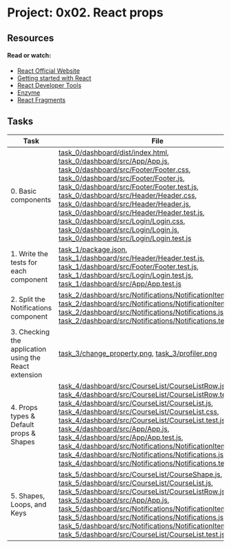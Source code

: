 # Project: 0x02. React props

## Resources

#### Read or watch:

* [React Official Website](https://intranet.alxswe.com/rltoken/XY-3QaRU8GcLgridCcoi3w)
* [Getting started with React](https://intranet.alxswe.com/rltoken/ASa6F8XX2jbBmfw0Ka4DtQ)
* [React Developer Tools](https://intranet.alxswe.com/rltoken/2vQpS-pQNQ474_yClKpi2w)
* [Enzyme](https://intranet.alxswe.com/rltoken/qsgGsN2WTikhObfGDALAeA)
* [React Fragments](https://intranet.alxswe.com/rltoken/AnYmWGZ8hVMZ0sE8pjQoEg)
## Tasks

| Task | File |
| ---- | ---- |
| 0. Basic components | [task_0/dashboard/dist/index.html](./task_0/dashboard/dist/index.html), [task_0/dashboard/src/App/App.js](./task_0/dashboard/src/App/App.js), [task_0/dashboard/src/Footer/Footer.css](./task_0/dashboard/src/Footer/Footer.css), [task_0/dashboard/src/Footer/Footer.js](./task_0/dashboard/src/Footer/Footer.js), [task_0/dashboard/src/Footer/Footer.test.js](./task_0/dashboard/src/Footer/Footer.test.js), [task_0/dashboard/src/Header/Header.css](./task_0/dashboard/src/Header/Header.css), [task_0/dashboard/src/Header/Header.js](./task_0/dashboard/src/Header/Header.js), [task_0/dashboard/src/Header/Header.test.js](./task_0/dashboard/src/Header/Header.test.js), [task_0/dashboard/src/Login/Login.css](./task_0/dashboard/src/Login/Login.css), [task_0/dashboard/src/Login/Login.js](./task_0/dashboard/src/Login/Login.js), [task_0/dashboard/src/Login/Login.test.js](./task_0/dashboard/src/Login/Login.test.js) |
| 1. Write the tests for each component | [task_1/package.json](./task_1/package.json), [task_1/dashboard/src/Header/Header.test.js](./task_1/dashboard/src/Header/Header.test.js), [task_1/dashboard/src/Footer/Footer.test.js](./task_1/dashboard/src/Footer/Footer.test.js), [task_1/dashboard/src/Login/Login.test.js](./task_1/dashboard/src/Login/Login.test.js), [task_1/dashboard/src/App/App.test.js](./task_1/dashboard/src/App/App.test.js) |
| 2. Split the Notifications component | [task_2/dashboard/src/Notifications/NotificationItem.js](./task_2/dashboard/src/Notifications/NotificationItem.js), [task_2/dashboard/src/Notifications/NotificationItem.test.js](./task_2/dashboard/src/Notifications/NotificationItem.test.js), [task_2/dashboard/src/Notifications/Notifications.js](./task_2/dashboard/src/Notifications/Notifications.js), [task_2/dashboard/src/Notifications/Notifications.test.js](./task_2/dashboard/src/Notifications/Notifications.test.js) |
| 3. Checking the application using the React extension | [task_3/change_property.png](./task_3/change_property.png), [task_3/profiler.png](./task_3/profiler.png) |
| 4. Props types & Default props & Shapes | [task_4/dashboard/src/CourseList/CourseListRow.js](./task_4/dashboard/src/CourseList/CourseListRow.js), [task_4/dashboard/src/CourseList/CourseListRow.test.js](./task_4/dashboard/src/CourseList/CourseListRow.test.js), [task_4/dashboard/src/CourseList/CourseList.js](./task_4/dashboard/src/CourseList/CourseList.js), [task_4/dashboard/src/CourseList/CourseList.css](./task_4/dashboard/src/CourseList/CourseList.css), [task_4/dashboard/src/CourseList/CourseList.test.js](./task_4/dashboard/src/CourseList/CourseList.test.js), [task_4/dashboard/src/App/App.js](./task_4/dashboard/src/App/App.js), [task_4/dashboard/src/App/App.test.js](./task_4/dashboard/src/App/App.test.js), [task_4/dashboard/src/Notifications/NotificationItem.js](./task_4/dashboard/src/Notifications/NotificationItem.js), [task_4/dashboard/src/Notifications/Notifications.js](./task_4/dashboard/src/Notifications/Notifications.js), [task_4/dashboard/src/Notifications/Notifications.test.js](./task_4/dashboard/src/Notifications/Notifications.test.js) |
| 5. Shapes, Loops, and Keys | [task_5/dashboard/src/CourseList/CourseShape.js](./task_5/dashboard/src/CourseList/CourseShape.js), [task_5/dashboard/src/CourseList/CourseList.js](./task_5/dashboard/src/CourseList/CourseList.js), [task_5/dashboard/src/CourseList/CourseListRow.js](./task_5/dashboard/src/CourseList/CourseListRow.js), [task_5/dashboard/src/App/App.js](./task_5/dashboard/src/App/App.js), [task_5/dashboard/src/Notifications/NotificationItemShape.js](./task_5/dashboard/src/Notifications/NotificationItemShape.js), [task_5/dashboard/src/Notifications/Notifications.js](./task_5/dashboard/src/Notifications/Notifications.js), [task_5/dashboard/src/Notifications/NotificationItem.test.js](./task_5/dashboard/src/Notifications/NotificationItem.test.js), [task_5/dashboard/src/CourseList/CourseList.test.js](./task_5/dashboard/src/CourseList/CourseList.test.js) |
